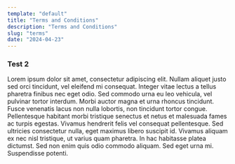 ```yaml
---
template: "default"
title: "Terms and Conditions"
description: "Terms and Conditions"
slug: "terms"
date: "2024-04-23"
---
```


### Test 2

Lorem ipsum dolor sit amet, consectetur adipiscing elit. Nullam aliquet justo sed orci tincidunt, vel eleifend mi consequat. Integer vitae lectus a tellus pharetra finibus nec eget odio. Sed commodo urna eu leo vehicula, vel pulvinar tortor interdum. Morbi auctor magna et urna rhoncus tincidunt. Fusce venenatis lacus non nulla lobortis, non tincidunt tortor congue. Pellentesque habitant morbi tristique senectus et netus et malesuada fames ac turpis egestas. Vivamus hendrerit felis vel consequat pellentesque. Sed ultricies consectetur nulla, eget maximus libero suscipit id. Vivamus aliquam ex nec nisl tristique, ut varius quam pharetra. In hac habitasse platea dictumst. Sed non enim quis odio commodo aliquam. Sed eget urna mi. Suspendisse potenti.